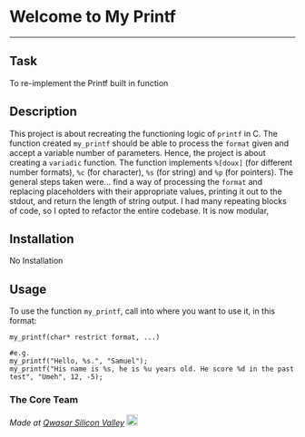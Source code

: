 # Welcome to My Printf
***

## Task
To re-implement the Printf built in function

## Description
This project is about recreating the functioning logic of `printf` in C. The function created `my_printf` should be able to process the `format` given and accept a variable number of parameters.
Hence, the project is about creating a `variadic` function. The function implements `%[doux]` (for different number formats), `%c` (for character), `%s` (for string) and `%p` (for pointers).
The general steps taken were... find a way of processing the `format` and replacing placeholders with their appropriate values, 
printing it out to the stdout, and return the length of string output. I had many repeating blocks of code, so I opted to refactor the entire codebase. It is now modular,
 
## Installation
No Installation

## Usage
To use the function `my_printf`, call into where you want to use it, in this format:
```
my_printf(char* restrict format, ...)

#e.g.
my_printf("Hello, %s.", "Samuel");
my_printf("His name is %s, he is %u years old. He score %d in the past test", "Umeh", 12, -5);
```

### The Core Team


<span><i>Made at <a href='https://qwasar.io'>Qwasar Silicon Valley</a></i></span>
<span><img alt='Qwasar Silicon Valley Logo' src='https://storage.googleapis.com/qwasar-public/qwasar-logo_50x50.png' width='20px'></span>
